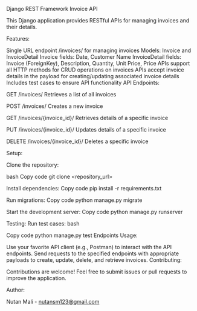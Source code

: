 Django REST Framework Invoice API

This Django application provides RESTful APIs for managing invoices and their details.

Features:

Single URL endpoint /invoices/ for managing invoices
Models: Invoice and InvoiceDetail
Invoice fields: Date, Customer Name
InvoiceDetail fields: Invoice (ForeignKey), Description, Quantity, Unit Price, Price
APIs support all HTTP methods for CRUD operations on invoices
APIs accept invoice details in the payload for creating/updating associated invoice details
Includes test cases to ensure API functionality
API Endpoints:

GET /invoices/
Retrieves a list of all invoices


POST /invoices/
Creates a new invoice


GET /invoices/{invoice_id}/
Retrieves details of a specific invoice


PUT /invoices/{invoice_id}/
Updates details of a specific invoice


DELETE /invoices/{invoice_id}/
Deletes a specific invoice

Setup:

Clone the repository:

bash
Copy code
git clone <repository_url>

Install dependencies:
Copy code
pip install -r requirements.txt

Run migrations:
Copy code
python manage.py migrate

Start the development server:
Copy code
python manage.py runserver

Testing:
Run test cases: bash

Copy code
python manage.py 
test Endpoints Usage:

Use your favorite API client (e.g., Postman) to interact with the API endpoints.
Send requests to the specified endpoints with appropriate payloads to create, update, delete, and retrieve invoices.
Contributing:

Contributions are welcome! Feel free to submit issues or pull requests to improve the application.

Author:

Nutan Mali - nutansm123@gmail.com
